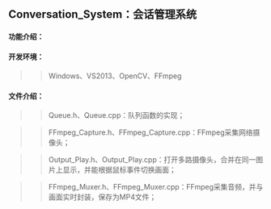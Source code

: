 ## Conversation_System：会话管理系统


#### 功能介绍：



#### 开发环境：

>> Windows、VS2013、OpenCV、FFmpeg

#### 文件介绍：

>> Queue.h、Queue.cpp：队列函数的实现；

>> FFmpeg_Capture.h、FFmpeg_Capture.cpp：FFmpeg采集网络摄像头；

>> Output_Play.h、Output_Play.cpp：打开多路摄像头，合并在同一图片上显示，并能根据鼠标事件切换画面；

>> FFmpeg_Muxer.h、FFmpeg_Muxer.cpp：FFmpeg采集音频，并与画面实时封装，保存为MP4文件；
